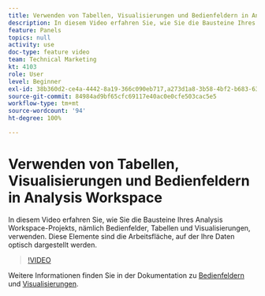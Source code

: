 ```yaml
---
title: Verwenden von Tabellen, Visualisierungen und Bedienfeldern in Analysis Workspace
description: In diesem Video erfahren Sie, wie Sie die Bausteine Ihres Analysis Workspace-Projekts, nämlich Bedienfelder, Tabellen und Visualisierungen, verwenden. Diese Elemente sind die Arbeitsfläche, auf der Ihre Daten optisch dargestellt werden.
feature: Panels
topics: null
activity: use
doc-type: feature video
team: Technical Marketing
kt: 4103
role: User
level: Beginner
exl-id: 38b360d2-ce4a-4442-8a19-366c090eb717,a273d1a8-3b58-4bf2-b683-638d26a1cc4e
source-git-commit: 84984ad9bf65cfc69117e40ac0e0cfe503cac5e5
workflow-type: tm+mt
source-wordcount: '94'
ht-degree: 100%

---
```


# Verwenden von Tabellen, Visualisierungen und Bedienfeldern in Analysis Workspace

In diesem Video erfahren Sie, wie Sie die Bausteine Ihres Analysis Workspace-Projekts, nämlich Bedienfelder, Tabellen und Visualisierungen, verwenden. Diese Elemente sind die Arbeitsfläche, auf der Ihre Daten optisch dargestellt werden.

>[!VIDEO](https://video.tv.adobe.com/v/30369/?quality=12&learn=on)

Weitere Informationen finden Sie in der Dokumentation zu [Bedienfeldern](https://experienceleague.adobe.com/docs/analytics/analyze/analysis-workspace/panels/panels.html?lang=de) und [Visualisierungen](https://experienceleague.adobe.com/docs/analytics/analyze/analysis-workspace/visualizations/freeform-analysis-visualizations.html?lang=de).
